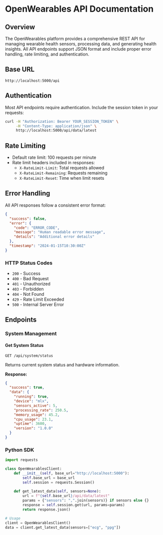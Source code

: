# OpenWearables API Documentation

## Overview

The OpenWearables platform provides a comprehensive REST API for managing wearable health sensors, processing data, and generating health insights. All API endpoints support JSON format and include proper error handling, rate limiting, and authentication.

## Base URL

```
http://localhost:5000/api
```

## Authentication

Most API endpoints require authentication. Include the session token in your requests:

```bash
curl -H "Authorization: Bearer YOUR_SESSION_TOKEN" \
     -H "Content-Type: application/json" \
     http://localhost:5000/api/data/latest
```

## Rate Limiting

- Default rate limit: 100 requests per minute
- Rate limit headers included in responses:
  - `X-RateLimit-Limit`: Total requests allowed
  - `X-RateLimit-Remaining`: Requests remaining
  - `X-RateLimit-Reset`: Time when limit resets

## Error Handling

All API responses follow a consistent error format:

```json
{
  "success": false,
  "error": {
    "code": "ERROR_CODE",
    "message": "Human readable error message",
    "details": "Additional error details"
  },
  "timestamp": "2024-01-15T10:30:00Z"
}
```

### HTTP Status Codes

- `200` - Success
- `400` - Bad Request
- `401` - Unauthorized  
- `403` - Forbidden
- `404` - Not Found
- `429` - Rate Limit Exceeded
- `500` - Internal Server Error

## Endpoints

### System Management

#### Get System Status

```http
GET /api/system/status
```

Returns current system status and hardware information.

**Response:**
```json
{
  "success": true,
  "data": {
    "running": true,
    "device": "mlx",
    "sensors_active": 5,
    "processing_rate": 250.5,
    "memory_usage": 45.2,
    "cpu_usage": 23.1,
    "uptime": 3600,
    "version": "1.0.0"
  }
}
```

### Python SDK

```python
import requests

class OpenWearablesClient:
    def __init__(self, base_url="http://localhost:5000"):
        self.base_url = base_url
        self.session = requests.Session()
    
    def get_latest_data(self, sensors=None):
        url = f"{self.base_url}/api/data/latest"
        params = {"sensors": ",".join(sensors)} if sensors else {}
        response = self.session.get(url, params=params)
        return response.json()

# Usage
client = OpenWearablesClient()
data = client.get_latest_data(sensors=["ecg", "ppg"])
``` 